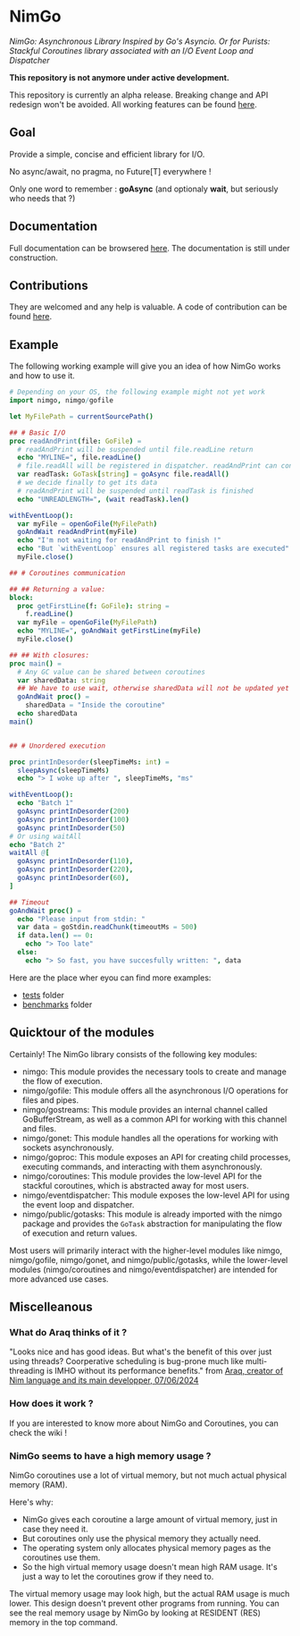 # NimGo

_NimGo: Asynchronous Library Inspired by Go's Asyncio. Or for Purists: Stackful Coroutines library associated with an I/O Event Loop and Dispatcher_

**This repository is not anymore under active development.**

This repository is currently an alpha release. Breaking change and API redesign won't be avoided.
All working features can be found [here](https://github.com/Alogani/NimGo/discussions/26).


## Goal
Provide a simple, concise and efficient library for I/O.

No async/await, no pragma, no Future[T] everywhere !

Only one word to remember : **goAsync** (and optionaly **wait**, but seriously who needs that ?)

## Documentation

Full documentation can be browsered [here](https://htmlpreview.github.io/?https://github.com/Alogani/NimGo/blob/main/htmldocs/nimgo.html). The documentation is still under construction.

## Contributions

They are welcomed and any help is valuable. A code of contribution can be found [here](https://github.com/Alogani/NimGo/blob/main/CONTRIBUTING.md).

## Example

The following working example will give you an idea of how NimGo works and how to use it.

```nim
# Depending on your OS, the following example might not yet work
import nimgo, nimgo/gofile

let MyFilePath = currentSourcePath()

## # Basic I/O
proc readAndPrint(file: GoFile) =
  # readAndPrint will be suspended until file.readLine return
  echo "MYLINE=", file.readLine()
  # file.readAll will be registered in dispatcher. readAndPrint can continue its execution
  var readTask: GoTask[string] = goAsync file.readAll()
  # we decide finally to get its data
  # readAndPrint will be suspended until readTask is finished
  echo "UNREADLENGTH=", (wait readTask).len()

withEventLoop():
  var myFile = openGoFile(MyFilePath)
  goAndWait readAndPrint(myFile)
  echo "I'm not waiting for readAndPrint to finish !"
  echo "But `withEventLoop` ensures all registered tasks are executed"
  myFile.close()

## # Coroutines communication

## ## Returning a value:
block:
  proc getFirstLine(f: GoFile): string =
    f.readLine()
  var myFile = openGoFile(MyFilePath)
  echo "MYLINE=", goAndWait getFirstLine(myFile)
  myFile.close()

## ## With closures:
proc main() =
  # Any GC value can be shared between coroutines
  var sharedData: string
  ## We have to use wait, otherwise sharedData will not be updated yet
  goAndWait proc() =
    sharedData = "Inside the coroutine"
  echo sharedData
main()


## # Unordered execution

proc printInDesorder(sleepTimeMs: int) =
  sleepAsync(sleepTimeMs)
  echo "> I woke up after ", sleepTimeMs, "ms"

withEventLoop():
  echo "Batch 1"
  goAsync printInDesorder(200)
  goAsync printInDesorder(100)
  goAsync printInDesorder(50)
# Or using waitAll
echo "Batch 2"
waitAll @[
  goAsync printInDesorder(110),
  goAsync printInDesorder(220),
  goAsync printInDesorder(60),
]

## Timeout
goAndWait proc() =
  echo "Please input from stdin: "
  var data = goStdin.readChunk(timeoutMs = 500)
  if data.len() == 0:
    echo "> Too late"
  else:
    echo "> So fast, you have succesfully written: ", data
```

Here are the place wher eyou can find more examples:
- [tests](https://github.com/Alogani/NimGo/tree/main/tests) folder
- [benchmarks](https://github.com/Alogani/NimGo/tree/main/benchmarks) folder


## Quicktour of the modules

Certainly! The NimGo library consists of the following key modules:

- nimgo: This module provides the necessary tools to create and manage the flow of execution.
- nimgo/gofile: This module offers all the asynchronous I/O operations for files and pipes.
- nimgo/gostreams: This module provides an internal channel called GoBufferStream, as well as a common API for working with this channel and files.
- nimgo/gonet: This module handles all the operations for working with sockets asynchronously.
- nimgo/goproc: This module exposes an API for creating child processes, executing commands, and interacting with them asynchronously.
- nimgo/coroutines: This module provides the low-level API for the stackful coroutines, which is abstracted away for most users.
- nimgo/eventdispatcher: This module exposes the low-level API for using the event loop and dispatcher.
- nimgo/public/gotasks: This module is already imported with the nimgo package and provides the `GoTask` abstraction for manipulating the flow of execution and return values.

Most users will primarily interact with the higher-level modules like nimgo, nimgo/gofile, nimgo/gonet, and nimgo/public/gotasks, while the lower-level modules (nimgo/coroutines and nimgo/eventdispatcher) are intended for more advanced use cases.

## Miscelleanous


### What do Araq thinks of it ?

"Looks nice and has good ideas. But what's the benefit of this over just using threads? Coorperative scheduling is bug-prone much like multi-threading is IMHO without its performance benefits." from [Araq, creator of Nim language and its main developper, 07/06/2024](https://forum.nim-lang.org/t/11720)

### How does it work ?

If you are interested to know more about NimGo and Coroutines, you can check the wiki !

### NimGo seems to have a high memory usage ?

NimGo coroutines use a lot of virtual memory, but not much actual physical memory (RAM).

Here's why:
- NimGo gives each coroutine a large amount of virtual memory, just in case they need it.
- But coroutines only use the physical memory they actually need.
- The operating system only allocates physical memory pages as the coroutines use them.
- So the high virtual memory usage doesn't mean high RAM usage. It's just a way to let the coroutines grow if they need to.

The virtual memory usage may look high, but the actual RAM usage is much lower. This design doesn't prevent other programs from running. You can see the real memory usage by NimGo by looking at RESIDENT (RES) memory in the top command.


